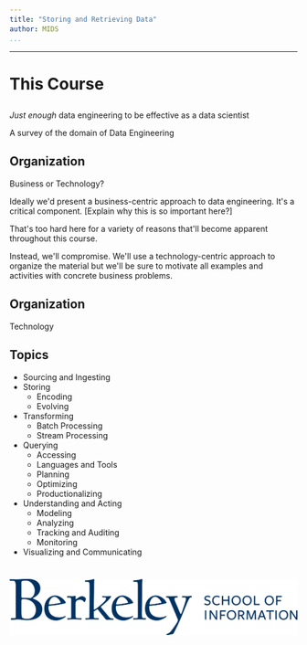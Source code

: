 ```yaml
---
title: "Storing and Retrieving Data"
author: MIDS
...
```


---

# This Course
##

_Just enough_ data engineering to be effective as a data scientist

<div class="notes">
A survey of the domain of Data Engineering
</div>

## Organization

Business or Technology?

<div class="notes">
Ideally we'd present a business-centric approach to data engineering.  It's a critical
component.
[Explain why this is so important here?]

That's too hard here for a variety of reasons that'll become apparent throughout this course.

Instead, we'll compromise.  We'll use a technology-centric approach to organize the material
but we'll be sure to motivate all examples and activities with concrete business problems.
</div>

## Organization

Technology

## Topics 

- Sourcing and Ingesting
- Storing
    - Encoding
    - Evolving
- Transforming
    - Batch Processing
    - Stream Processing
- Querying
    - Accessing
    - Languages and Tools
    - Planning
    - Optimizing
    - Productionalizing
- Understanding and Acting
    - Modeling
    - Analyzing
    - Tracking and Auditing
    - Monitoring
- Visualizing and Communicating


#

<img class="logo" src="images/berkeley-school-of-information-logo.png"/>


